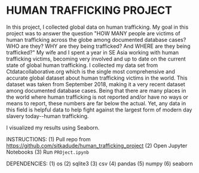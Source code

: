 # HUMAN TRAFFICKING PROJECT

In this project, I collected global data on human trafficking. My goal in this project was to answer the question "HOW MANY people are victims of human trafficking across the globe among documented database cases? WHO are they? WHY are they being trafficked? And WHERE are they being trafficked?" My wife and I spent a year in SE Asia working with human trafficking victims, becoming very involved and up to date on the current state of global human trafficking. I collected my data set from Ctdatacollaborative.org which is the single most comprehensive and accurate global dataset about human trafficking victims in the world. This dataset was taken from September 2018, making it a very recent dataset among documented database cases. Being that there are many places in the world where human trafficking is not reported and/or have no ways or means to report, these numbers are far below the actual. Yet, any data in this field is helpful data to help fight against the largest form of modern day slavery today--human trafficking.

I visualized my results using Seaborn.

INSTRUCTIONS:
(1) Pull repo from https://github.com/sitkadude/human_trafficking_project
(2) Open Jupyter Notebooks
(3) Run `PROject.ipynb`

DEPENDENCIES: 
(1) os
(2) sqlite3
(3) csv
(4) pandas
(5) numpy
(6) seaborn
